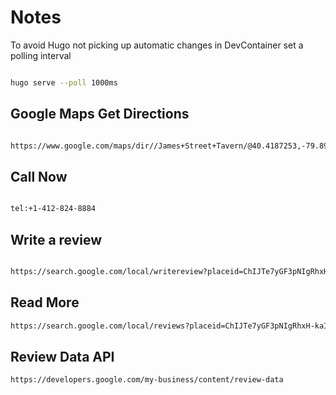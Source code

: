 # Notes

To avoid Hugo not picking up automatic changes in DevContainer set a polling interval

```bash

hugo serve --poll 1000ms

```

## Google Maps Get Directions

```html

https://www.google.com/maps/dir//James+Street+Tavern/@40.4187253,-79.8919101,12z/data=!4m8!4m7!1m0!1m5!1m1!1s0x8834e95d18f2ee4d:0x380f25a291fe1187!2m2!1d-79.8095092!2d40.4187545?entry=ttu

```

## Call Now

```html

tel:+1-412-824-8884

```

## Write a review

```html

https://search.google.com/local/writereview?placeid=ChIJTe7yGF3pNIgRhxH-kaIlDzg

```

## Read More

```html
https://search.google.com/local/reviews?placeid=ChIJTe7yGF3pNIgRhxH-kaIlDzg

```

## Review Data API

```html
https://developers.google.com/my-business/content/review-data
```

